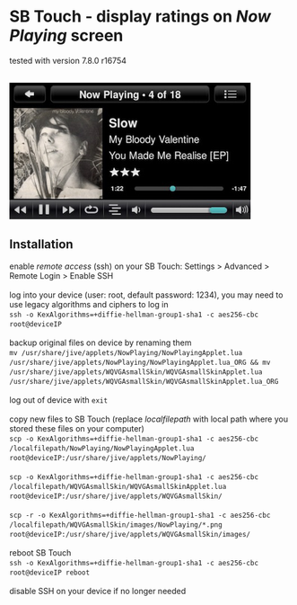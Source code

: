 SB Touch - display ratings on *Now Playing* screen
====
tested with version 7.8.0 r16754<br><br>

![screenshot1](../screenshots/touch.jpg)

## Installation

enable *remote access* (ssh) on your SB Touch: Settings > Advanced > Remote Login > Enable SSH
<br><br>
log into your device (user: root, default password: 1234), you may need to use legacy algorithms and ciphers to log in
<br>
`ssh -o KexAlgorithms=+diffie-hellman-group1-sha1 -c aes256-cbc root@deviceIP`
<br><br>
backup original files on device by renaming them
<br>
`mv /usr/share/jive/applets/NowPlaying/NowPlayingApplet.lua /usr/share/jive/applets/NowPlaying/NowPlayingApplet.lua_ORG && mv /usr/share/jive/applets/WQVGAsmallSkin/WQVGAsmallSkinApplet.lua /usr/share/jive/applets/WQVGAsmallSkin/WQVGAsmallSkinApplet.lua_ORG`
<br><br>
log out of device with `exit`
<br><br>
copy new files to SB Touch (replace *localfilepath* with local path where you stored these files on your computer)
<br>
`scp -o KexAlgorithms=+diffie-hellman-group1-sha1 -c aes256-cbc /localfilepath/NowPlaying/NowPlayingApplet.lua root@deviceIP:/usr/share/jive/applets/NowPlaying/`
<br><br>
`scp -o KexAlgorithms=+diffie-hellman-group1-sha1 -c aes256-cbc /localfilepath/WQVGAsmallSkin/WQVGAsmallSkinApplet.lua root@deviceIP:/usr/share/jive/applets/WQVGAsmallSkin/`
<br><br>
`scp -r -o KexAlgorithms=+diffie-hellman-group1-sha1 -c aes256-cbc /localfilepath/WQVGAsmallSkin/images/NowPlaying/*.png root@deviceIP:/usr/share/jive/applets/WQVGAsmallSkin/images/`
<br><br>
reboot SB Touch
<br>
`ssh -o KexAlgorithms=+diffie-hellman-group1-sha1 -c aes256-cbc root@deviceIP reboot`
<br><br>
disable SSH on your device if no longer needed